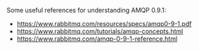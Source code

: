 Some useful references for understanding AMQP 0.9.1:

- https://www.rabbitmq.com/resources/specs/amqp0-9-1.pdf
- https://www.rabbitmq.com/tutorials/amqp-concepts.html
- https://www.rabbitmq.com/amqp-0-9-1-reference.html